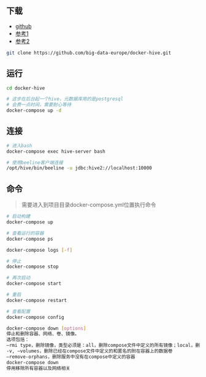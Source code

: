 ## 下载

* [github](https://github.com/big-data-europe/docker-hive)
* [参考1](https://zhuanlan.zhihu.com/p/414797007)
* [参考2](https://www.bilibili.com/read/cv7220228/)

```sh
git clone https://github.com/big-data-europe/docker-hive.git
```

## 运行

```sh
cd docker-hive

# 这步在后台起一个hive，元数据库用的是postgresql
# 会费一点时间，需要耐心等待
docker-compose up -d
```

## 连接

```sh
# 进入bash
docker-compose exec hive-server bash

# 使用beeline客户端连接
/opt/hive/bin/beeline -u jdbc:hive2://localhost:10000
```

## 命令

> 需要进入到项目目录docker-compose.yml位置执行命令

```sh
# 启动构建
docker-compose up

# 查看运行的容器
docker-compose ps

docker-compose logs [-f]

# 停止
docker-compose stop

# 再次启动
docker-compose start

# 重启
docker-compose restart

# 查看配置
docker-compose config
```

```sh
docker-compose down [options]
停止和删除容器、网络、卷、镜像。
选项包括：
–rmi type，删除镜像，类型必须是：all，删除compose文件中定义的所有镜像；local，删除镜像名为空的镜像
-v, –volumes，删除已经在compose文件中定义的和匿名的附在容器上的数据卷
–remove-orphans，删除服务中没有在compose中定义的容器
docker-compose down
停用移除所有容器以及网络相关
```

